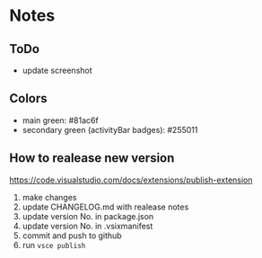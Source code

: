 # Notes

## ToDo

- update screenshot

## Colors

- main green: #81ac6f
- secondary green (activityBar badges): #255011

## How to realease new version

https://code.visualstudio.com/docs/extensions/publish-extension

1.  make changes
2.  update CHANGELOG.md with realease notes
3.  update version No. in package.json
4.  update version No. in .vsixmanifest
5.  commit and push to github
6.  run `vsce publish`
